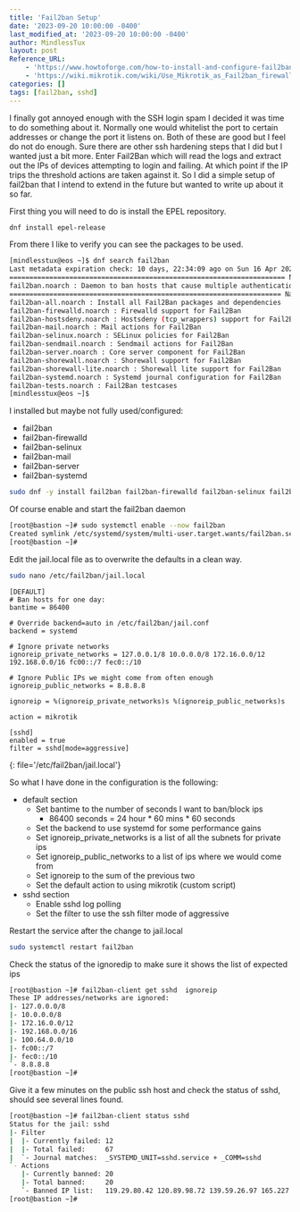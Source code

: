 ```yaml
---
title: 'Fail2ban Setup'
date: '2023-09-20 10:00:00 -0400'
last_modified_at: '2023-09-20 10:00:00 -0400'
author: MindlessTux
layout: post
Reference_URL:
    - 'https://www.howtoforge.com/how-to-install-and-configure-fail2ban-on-fedora-33-centos-8/'
    - 'https://wiki.mikrotik.com/wiki/Use_Mikrotik_as_Fail2ban_firewall'
categories: []
tags: [fail2ban, sshd]
---
```


I finally got annoyed enough with the SSH login spam I decided it was time to do something about it.  Normally one would whitelist the port to certain addresses or change the port it listens on.  Both of these are good but I feel do not do enough.  Sure there are other ssh hardening steps that I did but I wanted just a bit more.  Enter Fail2Ban which will read the logs and extract out the IPs of devices attempting to login and failing.  At which point if the IP trips the threshold actions are taken against it.  So I did a simple setup of fail2ban that I intend to extend in the future but wanted to write up about it so far.

<!--readmore-->

First thing you will need to do is install the EPEL repository.
```bash
dnf install epel-release
```

From there I like to verify you can see the packages to be used.
```bash
[mindlesstux@eos ~]$ dnf search fail2ban
Last metadata expiration check: 10 days, 22:34:09 ago on Sun 16 Apr 2023 04:20:05 AM UTC.
===================================================================== Name Exactly Matched: fail2ban ======================================================================
fail2ban.noarch : Daemon to ban hosts that cause multiple authentication errors
==================================================================== Name & Summary Matched: fail2ban =====================================================================
fail2ban-all.noarch : Install all Fail2Ban packages and dependencies
fail2ban-firewalld.noarch : Firewalld support for Fail2Ban
fail2ban-hostsdeny.noarch : Hostsdeny (tcp_wrappers) support for Fail2Ban
fail2ban-mail.noarch : Mail actions for Fail2Ban
fail2ban-selinux.noarch : SELinux policies for Fail2Ban
fail2ban-sendmail.noarch : Sendmail actions for Fail2Ban
fail2ban-server.noarch : Core server component for Fail2Ban
fail2ban-shorewall.noarch : Shorewall support for Fail2Ban
fail2ban-shorewall-lite.noarch : Shorewall lite support for Fail2Ban
fail2ban-systemd.noarch : Systemd journal configuration for Fail2Ban
fail2ban-tests.noarch : Fail2Ban testcases
[mindlesstux@eos ~]$
```

I installed but maybe not fully used/configured:

- fail2ban
- fail2ban-firewalld
- fail2ban-selinux
- fail2ban-mail
- fail2ban-server
- fail2ban-systemd

```bash
sudo dnf -y install fail2ban fail2ban-firewalld fail2ban-selinux fail2ban-mail fail2ban-server fail2ban-systemd
```

Of course enable and start the fail2ban daemon
```bash
[root@bastion ~]# sudo systemctl enable --now fail2ban
Created symlink /etc/systemd/system/multi-user.target.wants/fail2ban.service → /usr/lib/systemd/system/fail2ban.service.
[root@bastion ~]# 
```

Edit the jail.local file as to overwrite the defaults in a clean way.
```bash
sudo nano /etc/fail2ban/jail.local
```

```
[DEFAULT]
# Ban hosts for one day:
bantime = 86400

# Override backend=auto in /etc/fail2ban/jail.conf
backend = systemd

# Ignore private networks
ignoreip_private_networks = 127.0.0.1/8 10.0.0.0/8 172.16.0.0/12 192.168.0.0/16 fc00::/7 fec0::/10

# Ignore Public IPs we might come from often enough
ignoreip_public_networks = 8.8.8.8

ignoreip = %(ignoreip_private_networks)s %(ignoreip_public_networks)s

action = mikrotik

[sshd]
enabled = true
filter = sshd[mode=aggressive]
```
{: file='/etc/fail2ban/jail.local'}

So what I have done in the configuration is the following:
- default section
  - Set bantime to the number of seconds I want to ban/block ips
    - 86400 seconds = 24 hour * 60 mins * 60 seconds
  - Set the backend to use systemd for some performance gains
  - Set ignoreip_private_networks is a list of all the subnets for private ips
  - Set ignoreip_public_networks to a list of ips where we would come from
  - Set ignoreip to the sum of the previous two
  - Set the default action to using mikrotik (custom script)
- sshd section
  - Enable sshd log polling
  - Set the filter to use the ssh filter mode of aggressive


Restart the service after the change to jail.local
```bash
sudo systemctl restart fail2ban
```

Check the status of the ignoredip to make sure it shows the list of expected ips
```bash
[root@bastion ~]# fail2ban-client get sshd  ignoreip   
These IP addresses/networks are ignored:
|- 127.0.0.0/8
|- 10.0.0.0/8
|- 172.16.0.0/12
|- 192.168.0.0/16
|- 100.64.0.0/10
|- fc00::/7
|- fec0::/10
`- 8.8.8.8
[root@bastion ~]# 
```

Give it a few minutes on the public ssh host and check the status of sshd, should see several lines found.
```bash
[root@bastion ~]# fail2ban-client status sshd
Status for the jail: sshd
|- Filter
|  |- Currently failed: 12
|  |- Total failed:     67
|  `- Journal matches:  _SYSTEMD_UNIT=sshd.service + _COMM=sshd
`- Actions
   |- Currently banned: 20
   |- Total banned:     20
   `- Banned IP list:   119.29.80.42 120.89.98.72 139.59.26.97 165.227.85.21 180.101.88.235 190.232.205.148 204.48.27.25 218.92.0.108 218.92.0.112 218.92.0.113 218.92.0.24 218.92.0.25 41.59.100.34 43.128.81.234 43.129.50.235 43.153.88.11 61.177.172.185 91.93.63.184 93.120.240.202 218.92.0.22
[root@bastion ~]# 
```